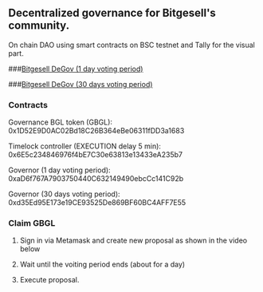 ## Decentralized governance for Bitgesell's community.

On chain DAO using smart contracts on BSC testnet and Tally for the visual part.

###[Bitgesell DeGov (1 day voting period)](https://www.tally.xyz/gov/eip155:97:0xaD6f767A7903750440C632149490ebcCc141C92b)

###[Bitgesell DeGov (30 days voting period)](https://www.tally.xyz/gov/eip155:97:0xaD6f767A7903750440C632149490ebcCc141C92b)


### Contracts

Governance BGL token (GBGL): 0x1D52E9D0AC02Bd18C26B364eBe06311fDD3a1683

Timelock controller (EXECUTION delay 5 min): 0x6E5c234846976f4bE7C30e63813e13433eA235b7

Governor (1 day voting period): 0xaD6f767A7903750440C632149490ebcCc141C92b

Governor (30 days voting period): 0xd35Ed95E173e19CE93525De869BF60BC4AFF7E55


### Claim GBGL

1. Sign in via Metamask and create new proposal as shown in the video below

2. Wait until the voiting period ends (about for a day)

3. Execute proposal.




